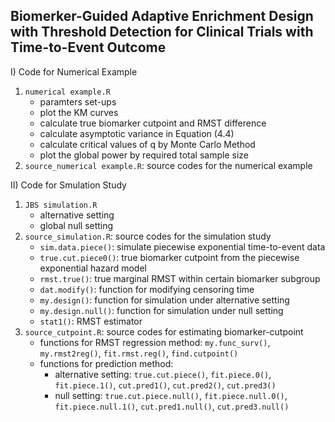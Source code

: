 <h2>Biomerker-Guided Adaptive Enrichment Design with Threshold Detection for Clinical Trials with Time-to-Event Outcome</h2>

I) Code for Numerical Example
  1) `numerical example.R`
      - paramters set-ups
      - plot the KM curves
      - calculate true biomarker cutpoint and RMST difference
      - calculate asymptotic variance in Equation (4.4)
      - calculate critical values of q by Monte Carlo Method
      - plot the global power by required total sample size
  2) `source_numerical example.R`: source codes for the numerical example

II) Code for Smulation Study
  1) `JBS simulation.R`
     - alternative setting
     - global null setting
  2) `source_simulation.R`: source codes for the simulation study
     - `sim.data.piece()`: simulate piecewise exponential time-to-event data
     - `true.cut.piece0()`: true biomarker cutpoint from the piecewise exponential hazard model
     - `rmst.true()`: true marginal RMST within certain biomarker subgroup
     - `dat.modify()`: function for modifying censoring time
     - `my.design()`: function for simulation under alternative setting
     - `my.design.null()`: function for simulation under null setting
     - `stat1()`: RMST estimator
  3) `source_cutpoint.R`: source codes for estimating biomarker-cutpoint
     - functions for RMST regression method: `my.func_surv()`, `my.rmst2reg()`, `fit.rmst.reg()`, `find.cutpoint()`
     - functions for prediction method:
       - alternative setting: `true.cut.piece()`, `fit.piece.0()`, `fit.piece.1()`, `cut.pred1()`, `cut.pred2()`, `cut.pred3()`
       - null setting: `true.cut.piece.null()`, `fit.piece.null.0()`, `fit.piece.null.1()`, `cut.pred1.null()`, `cut.pred3.null()`

